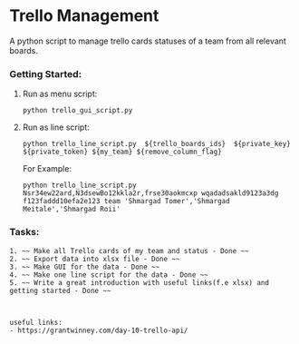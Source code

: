 # Trello Management
  A python script to manage trello cards statuses of a team from all relevant boards.

  ### Getting Started: 
  1. Run as menu script: 

     ```python trello_gui_script.py```

  2. Run as line script: 

     ```python trello_line_script.py  ${trello_boards_ids}  ${private_key} ${private_token} ${my_team} ${remove_column_flag}```
     
     For Example: 

     ```python trello_line_script.py Nsr34ew22ard,N3dsewBo12kkla2r,frse30aokmcxp wqadadsakld9123a3dg f123faddd10efa2e123 team 'Shmargad Tomer','Shmargad Meitale','Shmargad Roii'``` 


  ### Tasks:
    1. ~~ Make all Trello cards of my team and status - Done ~~
    2. ~~ Export data into xlsx file - Done ~~
    3. ~~ Make GUI for the data - Done ~~
    4. ~~ Make one line script for the data - Done ~~
    5. ~~ Write a great introduction with useful links(f.e xlsx) and getting started - Done ~~



    useful links:
    - https://grantwinney.com/day-10-trello-api/



